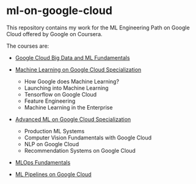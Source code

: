 # ml-on-google-cloud

This repository contains my work for the ML Engineering Path on Google Cloud offered by Google on Coursera.

The courses are:

- [Google Cloud Big Data and ML Fundamentals](https://www.coursera.org/learn/gcp-big-data-ml-fundamentals/home/welcome)

- [Machine Learning on Google Cloud Specialization](https://www.coursera.org/specializations/machine-learning-tensorflow-gcp)
  - How Google does Machine Learning?
  - Launching into Machine Learning
  - Tensorflow on Google Cloud
  - Feature Engineering
  - Machine Learning in the Enterprise

- [Advanced ML on Google Cloud Specialization](https://www.coursera.org/specializations/advanced-machine-learning-tensorflow-gcp)
  - Production ML Systems
  - Computer Vision Fundamentals with Google Cloud
  - NLP on Google Cloud
  - Recommendation Systems on Google Cloud

- [MLOps Fundamentals](https://www.coursera.org/learn/mlops-fundamentals/home/welcome)
- [ML Pipelines on Google Cloud](https://www.coursera.org/learn/ml-pipelines-google-cloud/home/welcome)
